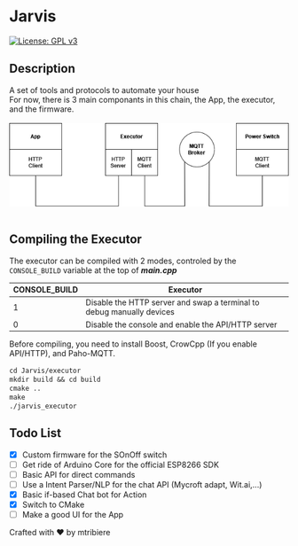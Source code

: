 # Jarvis
[![License: GPL v3](https://img.shields.io/badge/License-GPLv3-blue.svg)](https://www.gnu.org/licenses/gpl-3.0) <br>

## Description
A set of tools and protocols to automate your house<br>
For now, there is 3 main componants in this chain, the App, the executor, and the firmware.
<br><br>
<img align="middle" src="pics/arch.png" width="600">
<br><br>
  
## Compiling the Executor
The executor can be compiled with 2 modes, controled by the ```CONSOLE_BUILD``` variable at the top of <b><i>main.cpp</i></b>

| CONSOLE_BUILD | Executor |
| ------------- | ------------- |
| 1  | Disable the HTTP server and swap a terminal to debug manually devices  |
| 0  | Disable the console and enable the API/HTTP server  |

Before compiling, you need to install Boost, CrowCpp (If you enable API/HTTP), and Paho-MQTT.

```console
cd Jarvis/executor
mkdir build && cd build
cmake ..
make
./jarvis_executor
```

## Todo List
- [x] Custom firmware for the SOnOff switch
- [ ] Get ride of Arduino Core for the official ESP8266 SDK
- [ ] Basic API for direct commands
- [ ] Use a Intent Parser/NLP for the chat API (Mycroft adapt, Wit.ai,...)
- [x] Basic if-based Chat bot for Action
- [x] Switch to CMake
- [ ] Make a good UI for the App

Crafted with :heart: by mtribiere
